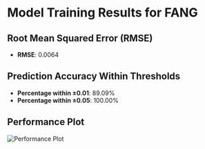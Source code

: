 # Model Training Results for FANG

## Root Mean Squared Error (RMSE)
- **RMSE**: 0.0064

## Prediction Accuracy Within Thresholds
- **Percentage within ±0.01**: 89.09%
- **Percentage within ±0.05**: 100.00%

## Performance Plot
![Performance Plot](../imgs/FANG.png)

